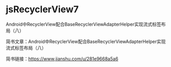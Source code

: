 # jsRecyclerView7
Android中RecyclerView配合BaseRecyclerViewAdapterHelper实现流式标签布局（八）

简书文章：Android中RecyclerView配合BaseRecyclerViewAdapterHelper实现流式标签布局（八）

简书链接：https://www.jianshu.com/u/281e9668a5a6
